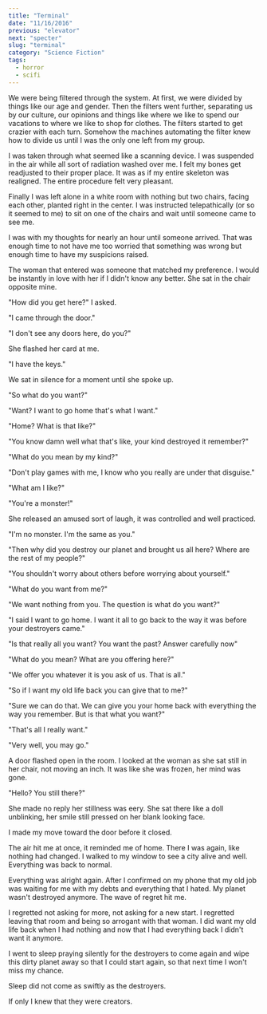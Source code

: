 ```yaml
---
title: "Terminal"
date: "11/16/2016"
previous: "elevator"
next: "specter"
slug: "terminal"
category: "Science Fiction"
tags:
  - horror
  - scifi
---
```


We were being filtered through the system. At first, we were divided by things like our age and gender. Then the filters went further, separating us by our culture, our opinions and things like where we like to spend our vacations to where we like to shop for clothes. The filters started to get crazier with each turn. Somehow the machines automating the filter knew how to divide us until I was the only one left from my group.

I was taken through what seemed like a scanning device. I was suspended in the air while all sort of radiation washed over me. I felt my bones get readjusted to their proper place. It was as if my entire skeleton was realigned. The entire procedure felt very pleasant.

Finally I was left alone in a white room with nothing but two chairs, facing each other, planted right in the center. I was instructed telepathically (or so it seemed to me) to sit on one of the chairs and wait until someone came to see me.

I was with my thoughts for nearly an hour until someone arrived. That was enough time to not have me too worried that something was wrong but enough time to have my suspicions raised.

The woman that entered was someone that matched my preference. I would be instantly in love with her if I didn't know any better. She sat in the chair opposite mine.

"How did you get here?" I asked.

"I came through the door."

"I don't see any doors here, do you?"

She flashed her card at me.

"I have the keys."

We sat in silence for a moment until she spoke up.

"So what do you want?"

"Want? I want to go home that's what I want."

"Home? What is that like?"

"You know damn well what that's like, your kind destroyed it remember?"

"What do you mean by my kind?"

"Don't play games with me, I know who you really are under that disguise."

"What am I like?"

"You're a monster!"

She released an amused sort of laugh, it was controlled and well practiced.

"I'm no monster. I'm the same as you."

"Then why did you destroy our planet and brought us all here? Where are the rest of my people?"

"You shouldn't worry about others before worrying about yourself."

"What do you want from me?"

"We want nothing from you. The question is what do you want?"

"I said I want to go home. I want it all to go back to the way it was before your destroyers came."

"Is that really all you want? You want the past? Answer carefully now"

"What do you mean? What are you offering here?"

"We offer you whatever it is you ask of us. That is all."

"So if I want my old life back you can give that to me?"

"Sure we can do that. We can give you your home back with everything the way you remember. But is that what you want?"

"That's all I really want."

"Very well, you may go."

A door flashed open in the room. I looked at the woman as she sat still in her chair, not moving an inch. It was like she was frozen, her mind was gone.

"Hello? You still there?"

She made no reply her stillness was eery. She sat there like a doll unblinking, her smile still pressed on her blank looking face.

I made my move toward the door before it closed.

The air hit me at once, it reminded me of home. There I was again, like nothing had changed. I walked to my window to see a city alive and well. Everything was back to normal.

Everything was alright again. After I confirmed on my phone that my old job was waiting for me with my debts and everything that I hated. My planet wasn't destroyed anymore. The wave of regret hit me.

I regretted not asking for more, not asking for a new start. I regretted leaving that room and being so arrogant with that woman. I did want my old life back when I had nothing and now that I had everything back I didn't want it anymore.

I went to sleep praying silently for the destroyers to come again and wipe this dirty planet away so that I could start again, so that next time I won't miss my chance.

Sleep did not come as swiftly as the destroyers.

If only I knew that they were creators.
